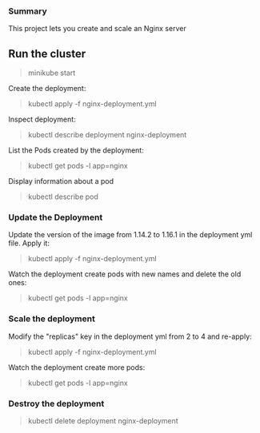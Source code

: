 ### Summary
This project lets you create and scale an Nginx server


## Run the cluster

> minikube start

Create the deployment:
> kubectl apply -f nginx-deployment.yml

Inspect deployment:
> kubectl describe deployment nginx-deployment

List the Pods created by the deployment:
> kubectl get pods -l app=nginx

Display information about a pod
> kubectl describe pod <pod-name>


### Update the Deployment

Update the version of the image from 1.14.2 to 1.16.1 in the
deployment yml file. Apply it:
> kubectl apply -f nginx-deployment.yml

Watch the deployment create pods with new names and delete the old ones:
> kubectl get pods -l app=nginx


### Scale the deployment

Modify the "replicas" key in the deployment yml from 2 to 4 and re-apply:
> kubectl apply -f nginx-deployment.yml

Watch the deployment create more pods:
> kubectl get pods -l app=nginx


### Destroy the deployment
> kubectl delete deployment nginx-deployment
